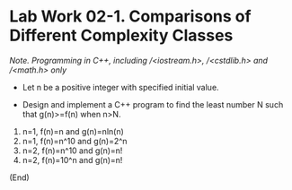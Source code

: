 # Lab Work 02-1. Comparisons of Different Complexity Classes

*Note. Programming in C++, including <iostream>/<iostream.h>, <cstdlib>/<cstdlib.h> and <cmath>/<math.h> only* 

* Let n be a positive integer with specified initial value.

* Design and implement a C++ program to find the least number N such that g(n)>=f(n) when n>N.

1. n=1, f(n)=n and g(n)=nln(n)
2. n=1, f(n)=n^10 and g(n)=2^n
3. n=2, f(n)=n^10 and g(n)=n!
4. n=2, f(n)=10^n and g(n)=n!

(End)